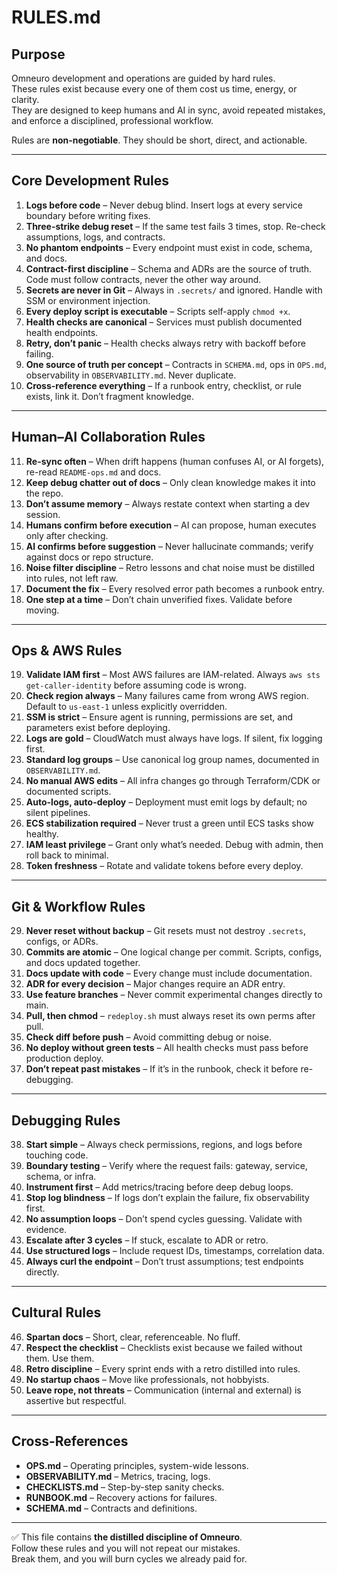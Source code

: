 # RULES.md

## Purpose
Omneuro development and operations are guided by hard rules.  
These rules exist because every one of them cost us time, energy, or clarity.  
They are designed to keep humans and AI in sync, avoid repeated mistakes,  
and enforce a disciplined, professional workflow.  

Rules are **non-negotiable**. They should be short, direct, and actionable.  

---

## Core Development Rules

1. **Logs before code** – Never debug blind. Insert logs at every service boundary before writing fixes.  
2. **Three-strike debug reset** – If the same test fails 3 times, stop. Re-check assumptions, logs, and contracts.  
3. **No phantom endpoints** – Every endpoint must exist in code, schema, and docs.  
4. **Contract-first discipline** – Schema and ADRs are the source of truth. Code must follow contracts, never the other way around.  
5. **Secrets are never in Git** – Always in `.secrets/` and ignored. Handle with SSM or environment injection.  
6. **Every deploy script is executable** – Scripts self-apply `chmod +x`.  
7. **Health checks are canonical** – Services must publish documented health endpoints.  
8. **Retry, don’t panic** – Health checks always retry with backoff before failing.  
9. **One source of truth per concept** – Contracts in `SCHEMA.md`, ops in `OPS.md`, observability in `OBSERVABILITY.md`. Never duplicate.  
10. **Cross-reference everything** – If a runbook entry, checklist, or rule exists, link it. Don’t fragment knowledge.  

---

## Human–AI Collaboration Rules

11. **Re-sync often** – When drift happens (human confuses AI, or AI forgets), re-read `README-ops.md` and docs.  
12. **Keep debug chatter out of docs** – Only clean knowledge makes it into the repo.  
13. **Don’t assume memory** – Always restate context when starting a dev session.  
14. **Humans confirm before execution** – AI can propose, human executes only after checking.  
15. **AI confirms before suggestion** – Never hallucinate commands; verify against docs or repo structure.  
16. **Noise filter discipline** – Retro lessons and chat noise must be distilled into rules, not left raw.  
17. **Document the fix** – Every resolved error path becomes a runbook entry.  
18. **One step at a time** – Don’t chain unverified fixes. Validate before moving.  

---

## Ops & AWS Rules

19. **Validate IAM first** – Most AWS failures are IAM-related. Always `aws sts get-caller-identity` before assuming code is wrong.  
20. **Check region always** – Many failures came from wrong AWS region. Default to `us-east-1` unless explicitly overridden.  
21. **SSM is strict** – Ensure agent is running, permissions are set, and parameters exist before deploying.  
22. **Logs are gold** – CloudWatch must always have logs. If silent, fix logging first.  
23. **Standard log groups** – Use canonical log group names, documented in `OBSERVABILITY.md`.  
24. **No manual AWS edits** – All infra changes go through Terraform/CDK or documented scripts.  
25. **Auto-logs, auto-deploy** – Deployment must emit logs by default; no silent pipelines.  
26. **ECS stabilization required** – Never trust a green until ECS tasks show healthy.  
27. **IAM least privilege** – Grant only what’s needed. Debug with admin, then roll back to minimal.  
28. **Token freshness** – Rotate and validate tokens before every deploy.  

---

## Git & Workflow Rules

29. **Never reset without backup** – Git resets must not destroy `.secrets`, configs, or ADRs.  
30. **Commits are atomic** – One logical change per commit. Scripts, configs, and docs updated together.  
31. **Docs update with code** – Every change must include documentation.  
32. **ADR for every decision** – Major changes require an ADR entry.  
33. **Use feature branches** – Never commit experimental changes directly to main.  
34. **Pull, then chmod** – `redeploy.sh` must always reset its own perms after pull.  
35. **Check diff before push** – Avoid committing debug or noise.  
36. **No deploy without green tests** – All health checks must pass before production deploy.  
37. **Don’t repeat past mistakes** – If it’s in the runbook, check it before re-debugging.  

---

## Debugging Rules

38. **Start simple** – Always check permissions, regions, and logs before touching code.  
39. **Boundary testing** – Verify where the request fails: gateway, service, schema, or infra.  
40. **Instrument first** – Add metrics/tracing before deep debug loops.  
41. **Stop log blindness** – If logs don’t explain the failure, fix observability first.  
42. **No assumption loops** – Don’t spend cycles guessing. Validate with evidence.  
43. **Escalate after 3 cycles** – If stuck, escalate to ADR or retro.  
44. **Use structured logs** – Include request IDs, timestamps, correlation data.  
45. **Always curl the endpoint** – Don’t trust assumptions; test endpoints directly.  

---

## Cultural Rules

46. **Spartan docs** – Short, clear, referenceable. No fluff.  
47. **Respect the checklist** – Checklists exist because we failed without them. Use them.  
48. **Retro discipline** – Every sprint ends with a retro distilled into rules.  
49. **No startup chaos** – Move like professionals, not hobbyists.  
50. **Leave rope, not threats** – Communication (internal and external) is assertive but respectful.  

---

## Cross-References

- **OPS.md** – Operating principles, system-wide lessons.  
- **OBSERVABILITY.md** – Metrics, tracing, logs.  
- **CHECKLISTS.md** – Step-by-step sanity checks.  
- **RUNBOOK.md** – Recovery actions for failures.  
- **SCHEMA.md** – Contracts and definitions.  

---

✅ This file contains **the distilled discipline of Omneuro**.  
Follow these rules and you will not repeat our mistakes.  
Break them, and you will burn cycles we already paid for.  